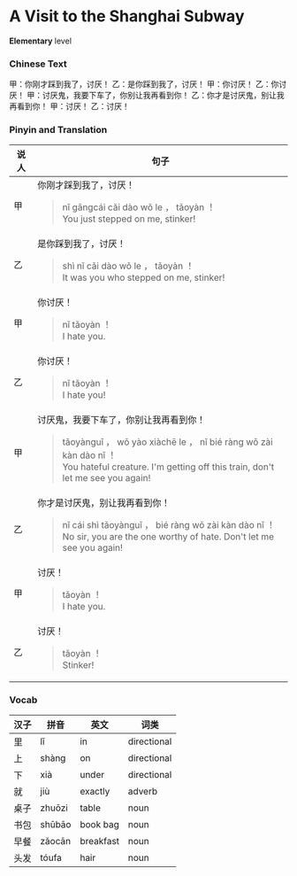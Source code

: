 # A Visit to the Shanghai Subway
**Elementary** level
### Chinese Text
甲：你刚才踩到我了，讨厌！
乙：是你踩到我了，讨厌！
甲：你讨厌！
乙：你讨厌！
甲：讨厌鬼，我要下车了，你别让我再看到你！
乙：你才是讨厌鬼，别让我再看到你！
甲：讨厌！
乙：讨厌！

### Pinyin and Translation
|说人|句子|
|----|----|
|甲|你刚才踩到我了，讨厌！<blockquote>nǐ gāngcái cǎi dào wǒ le ， tǎoyàn ！<br />You just stepped on me, stinker!</blockquote>|
|乙|是你踩到我了，讨厌！<blockquote>shì nǐ cǎi dào wǒ le ， tǎoyàn ！<br />It was you who stepped on me, stinker!</blockquote>|
|甲|你讨厌！<blockquote>nǐ tǎoyàn ！<br />I hate you.</blockquote>|
|乙|你讨厌！<blockquote>nǐ tǎoyàn ！<br />I hate you!</blockquote>|
|甲|讨厌鬼，我要下车了，你别让我再看到你！<blockquote>tǎoyànguǐ ， wǒ yào xiàchē le ， nǐ bié ràng wǒ zài kàn dào nǐ ！<br />You hateful creature. I'm getting off this train, don't let me see you again!</blockquote>|
|乙|你才是讨厌鬼，别让我再看到你！<blockquote>nǐ cái shì tǎoyànguǐ ， bié ràng wǒ zài kàn dào nǐ ！<br />No sir, you are the one worthy of hate. Don't let me see you again!</blockquote>|
|甲|讨厌！<blockquote>tǎoyàn ！<br />I hate you.</blockquote>|
|乙|讨厌！<blockquote>tǎoyàn ！<br />Stinker!</blockquote>|
### Vocab
|汉子|拼音|英文|词类|
|----|----|----|----|
|里|lǐ|in|directional|
|上|shàng|on|directional|
|下|xià|under|directional|
|就|jiù|exactly|adverb|
|桌子|zhuōzi|table|noun|
|书包|shūbāo|book bag|noun|
|早餐|zǎocān|breakfast|noun|
|头发|tóufa|hair|noun|